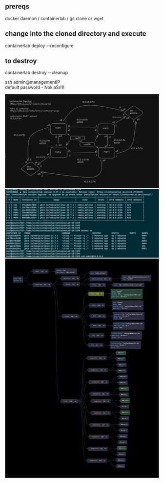 ## prereqs 
docker daemon / containerlab / git clone or wget

## change into the cloned directory and execute
containerlab deploy --reconfigure

## to destroy
containerlab destroy --cleanup

ssh admin@managementIP \
default password - NokiaSrl1!

![banner](graphv2.jpg)
![banner](running_topology.jpg)
![banner](visualized_svg_for_the_topology_yml.jpeg)
